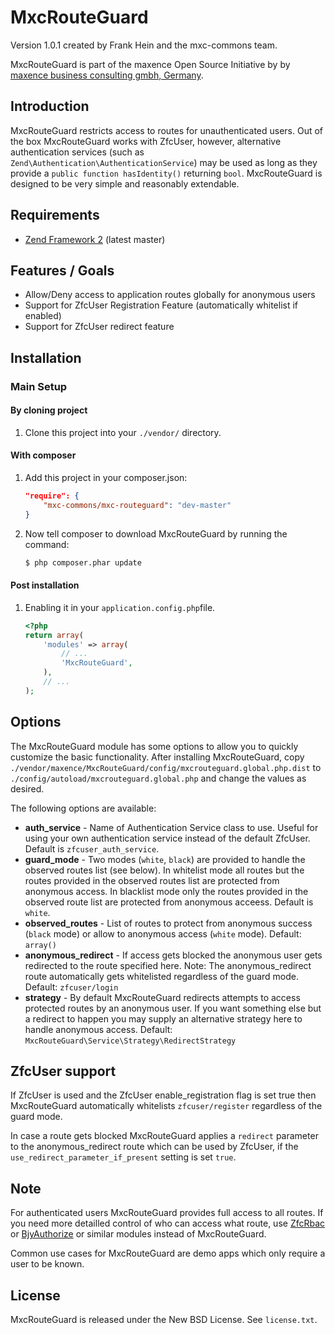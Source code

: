 MxcRouteGuard
=============
Version 1.0.1 created by Frank Hein and the mxc-commons team.

MxcRouteGuard is part of the maxence Open Source Initiative by by [maxence business consulting gmbh, Germany](http://www.maxence.de). 

Introduction
------------

MxcRouteGuard restricts access to routes for unauthenticated users. Out of the box MxcRouteGuard works with ZfcUser, however, alternative authentication services
(such as `Zend\Authentication\AuthenticationService`) may be used as long as they provide a `public function hasIdentity()` returning `bool`. MxcRouteGuard is 
designed to be very simple and reasonably extendable. 

Requirements
------------

* [Zend Framework 2](https://github.com/zendframework/zf2) (latest master)

Features / Goals
----------------

* Allow/Deny access to application routes globally for anonymous users
* Support for ZfcUser Registration Feature (automatically whitelist if enabled)
* Support for ZfcUser redirect feature

Installation
------------

### Main Setup

#### By cloning project

1. Clone this project into your `./vendor/` directory.

#### With composer

1. Add this project in your composer.json:

    ```json
    "require": {
        "mxc-commons/mxc-routeguard": "dev-master"
    }
    ```

2. Now tell composer to download MxcRouteGuard by running the command:

    ```bash
    $ php composer.phar update
    ```

#### Post installation

1. Enabling it in your `application.config.php`file.

    ```php
    <?php
    return array(
        'modules' => array(
            // ...
            'MxcRouteGuard',
        ),
        // ...
    );
    ```

Options
-------

The MxcRouteGuard module has some options to allow you to quickly customize the basic
functionality. After installing MxcRouteGuard, copy
`./vendor/maxence/MxcRouteGuard/config/mxcrouteguard.global.php.dist` to
`./config/autoload/mxcrouteguard.global.php` and change the values as desired.

The following options are available:

- **auth_service** - Name of Authentication Service class to use. Useful for using your own
  authentication service instead of the default ZfcUser. Default is `zfcuser_auth_service`.
- **guard_mode** - Two modes (`white`, `black`) are provided to handle the observed routes list 
  (see below). In whitelist mode all routes but the routes provided in the observed routes list
  are protected from anonymous access. In blacklist mode only the routes provided in the observed
  route list are protected from anonymous acceess. Default is `white`. 
- **observed_routes** - List of routes to protect from anonymous success (`black` mode) or allow to
  anonymous access (`white` mode). Default: `array()`
- **anonymous_redirect** - If access gets blocked the anonymous user gets redirected to the route
  specified here. Note: The anonymous_redirect route automatically gets whitelisted regardless of
  the guard mode. Default: `zfcuser/login`
- **strategy** - By default MxcRouteGuard redirects attempts to access protected routes by an
  anonymous user. If you want something else but a redirect to happen you may supply an alternative 
  strategy here to handle anonymous access.
  Default: `MxcRouteGuard\Service\Strategy\RedirectStrategy`

ZfcUser support
---------------

If ZfcUser is used and the ZfcUser enable_registration flag is set true then MxcRouteGuard
automatically whitelists `zfcuser/register` regardless of the guard mode.

In case a route gets blocked MxcRouteGuard applies a `redirect` parameter to the anonymous_redirect
route which can be used by ZfcUser, if the `use_redirect_parameter_if_present` setting is set `true`. 

Note
----

For authenticated users MxcRouteGuard provides full access to all routes. If you need more
detailled control of who can access what route, use [ZfcRbac](https://github.com/ZF-Commons/ZfcRbac) or [BjyAuthorize](https://github.com/bjyoungblood/BjyAuthorize) or similar modules
instead of MxcRouteGuard.

Common use cases for MxcRouteGuard are demo apps which only require a user to be known.

License
-------

MxcRouteGuard is released under the New BSD License. See `license.txt`.